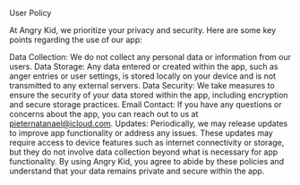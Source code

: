User Policy

At Angry Kid, we prioritize your privacy and security. Here are some key points regarding the use of our app:

Data Collection: We do not collect any personal data or information from our users.
Data Storage: Any data entered or created within the app, such as anger entries or user settings, is stored locally on your device and is not transmitted to any external servers.
Data Security: We take measures to ensure the security of your data stored within the app, including encryption and secure storage practices.
Email Contact: If you have any questions or concerns about the app, you can reach out to us at pieternatanael@icloud.com.
Updates: Periodically, we may release updates to improve app functionality or address any issues. These updates may require access to device features such as internet connectivity or storage, but they do not involve data collection beyond what is necessary for app functionality.
By using Angry Kid, you agree to abide by these policies and understand that your data remains private and secure within the app.
